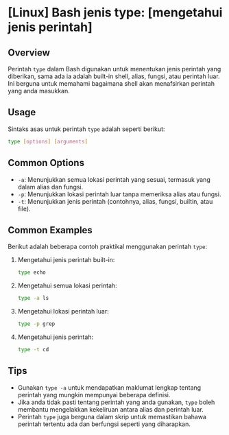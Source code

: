 # [Linux] Bash jenis type: [mengetahui jenis perintah]

## Overview
Perintah `type` dalam Bash digunakan untuk menentukan jenis perintah yang diberikan, sama ada ia adalah built-in shell, alias, fungsi, atau perintah luar. Ini berguna untuk memahami bagaimana shell akan menafsirkan perintah yang anda masukkan.

## Usage
Sintaks asas untuk perintah `type` adalah seperti berikut:

```bash
type [options] [arguments]
```

## Common Options
- `-a`: Menunjukkan semua lokasi perintah yang sesuai, termasuk yang dalam alias dan fungsi.
- `-p`: Menunjukkan lokasi perintah luar tanpa memeriksa alias atau fungsi.
- `-t`: Menunjukkan jenis perintah (contohnya, alias, fungsi, builtin, atau file).

## Common Examples
Berikut adalah beberapa contoh praktikal menggunakan perintah `type`:

1. Mengetahui jenis perintah built-in:
   ```bash
   type echo
   ```

2. Mengetahui semua lokasi perintah:
   ```bash
   type -a ls
   ```

3. Mengetahui lokasi perintah luar:
   ```bash
   type -p grep
   ```

4. Mengetahui jenis perintah:
   ```bash
   type -t cd
   ```

## Tips
- Gunakan `type -a` untuk mendapatkan maklumat lengkap tentang perintah yang mungkin mempunyai beberapa definisi.
- Jika anda tidak pasti tentang perintah yang anda gunakan, `type` boleh membantu mengelakkan kekeliruan antara alias dan perintah luar.
- Perintah `type` juga berguna dalam skrip untuk memastikan bahawa perintah tertentu ada dan berfungsi seperti yang diharapkan.